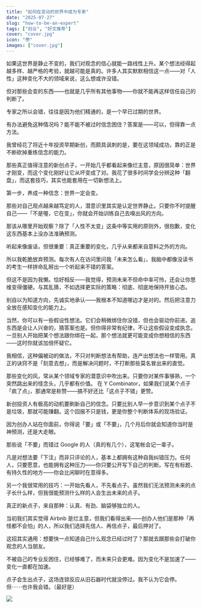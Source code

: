 ```yaml
---
title: "如何在变动的世界中成为专家"
date: "2025-07-27"
slug: "how-to-be-an-expert"
tags: ["创业", "好文推荐"]
cover: "cover.jpg"
icon: "😎"
images: ["cover.jpg"]
---
```

如果这世界是静止不变的，我们对观念的信心就能一路线性上升。某个想法经得起越多样、越严格的考验，就越可能是真的。许多人其实默默相信这一点——对「人性」这种变化不大的领域来说，这么想或许没错。



但对那些会变的东西——也就是几乎所有其他事物——你就不能再这样信任自己的判断了。



专家之所以会错，往往是因为他们精通的，是一个早已过期的世界。



有办法避免这种情况吗？能不能不被过时信念困住？答案是——可以，但得靠一点方法。



我曾经花了将近十年投资早期新创，而颇具讽刺的是，要在这领域成功，靠的正是不断砍掉重练信念的能力。



那些真正值得注意的新创点子，一开始几乎都看起来像烂主意，原因很简单：世界才刚变，而这个变化刚好让它从坏变成了对。我花了很多时间学会分辨这种「翻盘」，而这套技巧，其实也能套用在一切新想法上。



第一步，养成一种信念：世界一定会变。



那些对自己观点越来越笃定的人，潜意识里其实是认定世界静止。只要你不时提醒自己——「不是喔，它在变」，你就会开始训练自己去嗅出风的方向。



那该从哪里开始观察？除了「人性不太变」这条中等实用的原则外，很抱歉，变化这东西基本上没办法准确预测。



听起来像废话，但很重要：真正重要的变化，几乎从来都来自意料之外的方向。



所以我乾脆放弃预测。每次有人在访问里问我「未来怎么看」，我脑中都像没读书的考生一样拼命乱掰出一个听起来不错的答案。



但这不是因为我懒。恰好相反——我觉得，预测未来不但命中率可怜，还会让你思维变得僵硬。与其乱猜，不如选择更实际的策略：彻底、彻底地保持开放心态。



别自以为知道方向，先诚实地承认——我根本不知道哪边才是对的。然后把注意力全放在感知变化的能力上。



当然，你可以有一些假设性想法。它们会稍微绑住你没错，但也会驱动你前进。追东西是会让人兴奋的，猜答案也是。但你得非常有纪律，不让这些假设变成执念。
一旦别人开始把某个想法跟你绑在一起，那个想法就更可能变成你想相信的东西——这时你就该加倍怀疑它。



我相信，这种偏被动的做法，不只对判断想法有帮助，连产出想法也一样管用。真正的诀窍不是「刻意去想」，而是解决问题时，不打断那些莫名冒出来的直觉。



那些变化的风，常从某个领域专家的潜意识中吹出来。只要你对某件事够熟，一个突然跳出来的怪念头，几乎都有价值。
在 Y Combinator，如果我们说某个点子「疯了点」，那通常是称赞——搞不好还比「这点子不错」更赞。



新创投资人有极高的动机要刷新自己的信念。只要比别人早一步意识到某个点子不是垃圾，那就可能赚翻。这个回报不只是钱，更是你整个判断体系的现场验证。



因为创办人站在你面前，你得说「要」或「不要」，几个月后你就会知道你当时是神预测，还是大走眼。



那些说「不要」而错过 Google 的人（真的有几个），这笔帐会记一辈子。



凡是对想法要「下注」而非只评论的人，基本上都拥有这种自我纠错压力。任何人，只要愿意，也能拥有这种压力——你只要公开写下自己的判断。写在有标题、有持久性的地方——你会比闲聊时在意得多。



另一个我很常用的技巧：一开始先看人，不先看点子。虽然我们无法预测未来的点子长什么样，但我很能预测什么样的人会生出未来的点子。



真正的新点子，来自那种：认真、有劲、脑袋够独立的人。



当初我们其实觉得 Airbnb 是烂主意，但我们看得出来——创办人他们是那种「再怪都不会怕」的人，所以我们选择先信人、再信点子，最后押对了。



这招其实通用：想要快一点知道自己什么观念已经过时了？那就去跟那些会打破你观念的人当朋友。



不被自己的专业反困住，已经够难了，而未来只会更难。因为变化不是加速了——变化一直都在加速。



点子会生出点子，这场连锁反应从旧石器时代就没停过。我不认为它会停。
但⋯⋯也许我会错。（最好是）




![](https://prod-files-secure.s3.us-west-2.amazonaws.com/112d0858-5090-4d34-a606-b75eb8d65fd2/46476355-9cf3-4e99-9b7a-3531bc426380/1000202064.png?X-Amz-Algorithm=AWS4-HMAC-SHA256&X-Amz-Content-Sha256=UNSIGNED-PAYLOAD&X-Amz-Credential=ASIAZI2LB4666PAAVUAV%2F20250929%2Fus-west-2%2Fs3%2Faws4_request&X-Amz-Date=20250929T101506Z&X-Amz-Expires=3600&X-Amz-Security-Token=IQoJb3JpZ2luX2VjEEoaCXVzLXdlc3QtMiJGMEQCIDj%2BH8ZHlfP8bCqHfZLGs4ObIzj0MBGa2xlttFYsUTKfAiBlTcuc1riV4vIkfo2%2BasdBMOL0aVO3JbZgDQZxOLlGJiqIBAjT%2F%2F%2F%2F%2F%2F%2F%2F%2F%2F8BEAAaDDYzNzQyMzE4MzgwNSIMySdodysxz0CGdGBHKtwDUEtwVu3%2F42r2N0oWrWspzxoDZO7AuBlp80sV0wJz5MxsuCQH5enT7C8xssrb7XRIpqZzSmosASgYQ626Oyz1AZQs1DWgdVJJEHNVcFPsmS5G8hn4tPbJ%2BSSzTgmmgx9RZpjABFUeVJTifYAVnRg7fU%2FwPHm1jS3XNNGj60yjbxMa6MVq4PIv0t52vt2zlcabX6LKSilIC%2FQzPyce%2FSiJpXCGUG6jhD4f8eXemGoCLbpKWP2ZJoWE9ZDk0mV6EQHu2e9MQaf6YlK9%2Fu6Ja810NE0wlwwBQW%2FVsyrA%2FpxboY8afVVk0RaSKDNq9PTyBDzn07f1oNpLcV9gSPDwvXor5fxzA%2FmBH9uWgfOE39CIFD%2BZsvttvFLDFa5ah8dmYtLIXlLDTCZoPqaye83SyzXgUithnt%2BZXtEmC1FmNO9AFl0letSgCTB9VMcFcJLpoIU40iLyc%2F5ziaRh3sGEN2z0t%2FEXpG8IGzZs5wLhGkpqvxWCyM7ukQ36H1y5lDmafnTX8i7lse8wI4I64Pd%2BvSML%2FuO5G4lCXgUMnFgxALLWDgC0OYMXlYhp1Rg0os3UlRqC5Tsn2lfToNkJlu6RNtfRfbjHaYkkiwr1WhHM2xcXDJM6OzvO2vAqkLA8AjYw27TpxgY6pgFl5j7MAvOZJ8RgWQUj1ynyDGUVT%2FLmXjxrtLMOw3py6Om%2BEULZOj7j%2BAKzSDDOVlO2Vz5Fl%2FKoF2Tbs6UwG5jmloxnYg7RpCNOzdYWpLMo9crBjq2QYXtiIGXU1UKbFmCTbTVvQaAFOtb8B4xC0Y2XimybsAx92TcYV9oZ99YdJXjzYzuJ1ZGO46w7xsGqGcu0MZoxgwCdsqKjst0wwyZpu%2FvMXaxy&X-Amz-Signature=a40329a4d9094715fc80a2acf7b213eee76a0c53c2c132d9107f01717d245ef0&X-Amz-SignedHeaders=host&x-amz-checksum-mode=ENABLED&x-id=GetObject)

